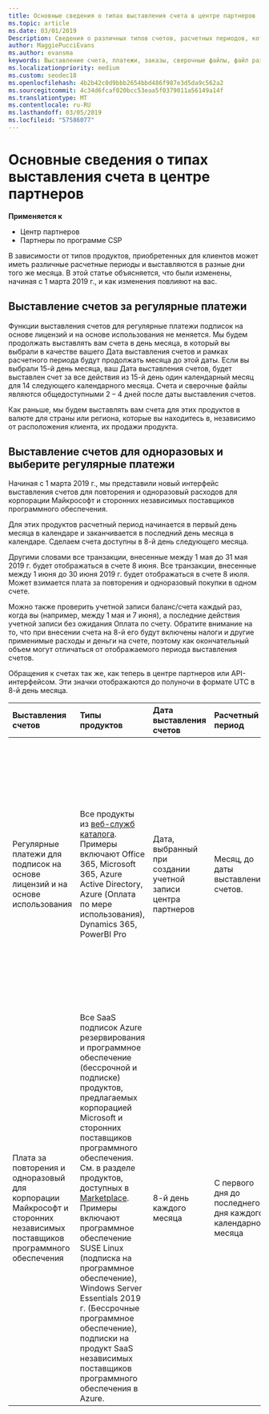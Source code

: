 ```yaml
---
title: Основные сведения о типах выставления счета в центре партнеров | Центр партнеров
ms.topic: article
ms.date: 03/01/2019
Description: Сведения о различных типов счетов, расчетных периодов, которые и выставления счетов дат
author: MaggiePucciEvans
ms.author: evansma
keywords: Выставление счета, платежи, заказы, сверочные файлы, файл разведывательную
ms.localizationpriority: medium
ms.custom: seodec18
ms.openlocfilehash: 4b2b42c0d9bbb2654bbd486f987e3d5da9c562a2
ms.sourcegitcommit: 4c34d6fcaf020bcc53eaa5f0379011a56149a14f
ms.translationtype: MT
ms.contentlocale: ru-RU
ms.lasthandoff: 03/05/2019
ms.locfileid: "57586077"
---
```

# <a name="understanding-the-types-of-billing-in-partner-center"></a>Основные сведения о типах выставления счета в центре партнеров

**Применяется к**

-  Центр партнеров
-  Партнеры по программе CSP

В зависимости от типов продуктов, приобретенных для клиентов может иметь различные расчетные периоды и выставляются в разные дни того же месяца. В этой статье объясняется, что были изменены, начиная с 1 марта 2019 г., и как изменения повлияют на вас.

## <a name="billing-for-recurring-charges"></a>Выставление счетов за регулярные платежи

Функции выставления счетов для регулярные платежи подписок на основе лицензий и на основе использования не меняется. Мы будем продолжать выставлять вам счета в день месяца, в который вы выбрали в качестве вашего Дата выставления счетов и рамках расчетного периода будут продолжать месяца до этой даты. Если вы выбрали 15-й день месяца, ваш Дата выставления счетов, будет выставлен счет за все действия из 15-й день один календарный месяц для 14 следующего календарного месяца. Счета и сверочные файлы являются общедоступными 2 – 4 дней после даты выставления счетов.

Как раньше, мы будем выставлять вам счета для этих продуктов в валюте для страны или региона, которые вы находитесь в, независимо от расположения клиента, их продажи продукта.

## <a name="billing-for-one-time-and-select-recurring-charges"></a>Выставление счетов для одноразовых и выберите регулярные платежи

Начиная с 1 марта 2019 г., мы представили новый интерфейс выставления счетов для повторения и одноразовый расходов для корпорации Майкрософт и сторонних независимых поставщиков программного обеспечения.

Для этих продуктов расчетный период начинается в первый день месяца в календаре и заканчивается в последний день месяца в календаре. Сделаем счета доступны в 8-й день следующего месяца. 

Другими словами все транзакции, внесенные между 1 мая до 31 мая 2019 г. будет отображаться в счете 8 июня. Все транзакции, внесенные между 1 июня до 30 июня 2019 г. будет отображаться в счете 8 июля. Может взимается плата за повторения и одноразовый покупки в одном счете. 

Можно также проверить учетной записи баланс/счета каждый раз, когда вы (например, между 1 мая и 7 июня), а последние действия учетной записи без ожидания Оплата по счету. Обратите внимание на то, что при внесении счета на 8-й его будут включены налоги и другие применимые расходы и деньги на счете, поэтому как окончательный объем могут отличаться от отображаемого периода выставления счетов. 

Обращения к счетах так же, как теперь в центре партнеров или API-интерфейсом. Эти значки отображаются до полуночи в формате UTC в 8-й день месяца. 

|**Выставления счетов**|**Типы продуктов**|**Дата выставления счетов**|**Расчетный период**|**Валюта для выставления счетов**|**Текущее действие?**|
|:----------------|:--------------|:--------------|:--------------|:--------------|:--------------|
|Регулярные платежи для подписок на основе лицензий и на основе использования |Все продукты из [веб-служб каталога](https://partner.microsoft.com/commerce/preferredoffers/list). Примеры включают Office 365, Microsoft 365, Azure Active Directory, Azure (Оплата по мере использования), Dynamics 365, PowerBI Pro |Дата, выбранный при создании учетной записи центра партнеров |Месяц, до даты выставления счетов. |Плата за использование страны или региона вы находитесь в. Например если ваша компания находится в Соединенном Королевстве, мы будем выставлять вам счета в британский фунт стерлингов (GBP). Если ваша компания находится в Индии, мы будем выставлять вам счета в Индии рупии (INR).  |Нет |
|Плата за повторения и одноразовый для корпорации Майкрософт и сторонних независимых поставщиков программного обеспечения |Все SaaS подписок Azure резервирования и программное обеспечение (бессрочной и подписке) продуктов, предлагаемых корпорацией Microsoft и сторонних поставщиков программного обеспечения. См. в разделе продуктов, доступных в [Marketplace](https://partner.microsoft.com/commerce/sales?type=Any&category=Any). Примеры включают программное обеспечение SUSE Linux (подписка на программное обеспечение), Windows Server Essentials 2019 г. (Бессрочные программное обеспечение), подписки на продукт SaaS независимых поставщиков программного обеспечения в Azure. |8-й день каждого месяца |С первого дня до последнего дня каждого календарного месяца |Валюта, ваш клиент находится в страны/региона. Это означает, что вы получите отдельные счета и сверочные файлы в валюте страны или региона каждого клиента, проданных в расчетный период. |Да |
